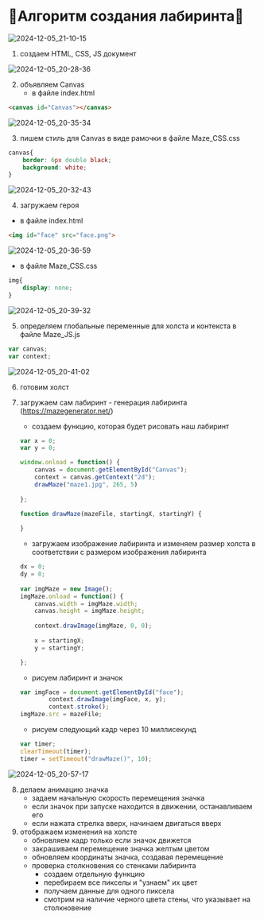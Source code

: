 # 🎨Алгоритм создания лабиринта🎨

![2024-12-05_21-10-15](https://github.com/user-attachments/assets/07764a65-466c-4365-b803-8958f2d73d83)


1. создаем HTML, CSS, JS документ

![2024-12-05_20-28-36](https://github.com/user-attachments/assets/e58db691-642d-4436-b12a-6f6c7efcc2b2)


2. объявляем Canvas
	- в файле index.html

```html
<canvas id="Canvas"></canvas>
```

![2024-12-05_20-35-34](https://github.com/user-attachments/assets/2f5cae01-4961-4756-bf2a-bf2b1218c309)

3. пишем стиль для Canvas в виде рамочки в файле Maze_CSS.css

```css
canvas{  
    border: 6px double black;  
    background: white;  
}
```

![2024-12-05_20-32-43](https://github.com/user-attachments/assets/6817f953-d2a6-4b15-8ef7-5a1b2986a4c2)

4. загружаем героя 

- в файле index.html

```html
<img id="face" src="face.png">
```

![2024-12-05_20-36-59](https://github.com/user-attachments/assets/24ab20a2-4ef5-47e5-b687-4a74e76e1bf4)


- в файле Maze_CSS.css

```css
img{  
    display: none;  
}
```

![2024-12-05_20-39-32](https://github.com/user-attachments/assets/86340ffa-07e1-4f10-a15f-be8c56c5ce9c)


5. определяем глобальные переменные для холста и контекста в файле Maze_JS.js

```JavaScript
var canvas;  
var context;
```

![2024-12-05_20-41-02](https://github.com/user-attachments/assets/efbf5da1-b12a-4950-90e0-307b74816906)

6. готовим холст
7. загружаем сам лабиринт - генерация лабиринта (https://mazegenerator.net/)
	- создаем функцию, которая будет рисовать наш лабиринт
	
	```JavaScript
	var x = 0;  
	var y = 0;  
	
	window.onload = function() {  
	    canvas = document.getElementById("Canvas");  
	    context = canvas.getContext("2d");  
	    drawMaze("maze1.jpg", 265, 5)  
		  
	};  
	  
	function drawMaze(mazeFile, startingX, startingY) {  
	
	}
	```
		
	- загружаем изображение лабиринта и изменяем размер холста в соответствии с размером изображения лабиринта
	
	```JavaScript
    dx = 0;  
    dy = 0;  
	  
    var imgMaze = new Image();  
    imgMaze.onload = function() {  
        canvas.width = imgMaze.width;  
        canvas.height = imgMaze.height;  
		  
        context.drawImage(imgMaze, 0, 0);  
		  
        x = startingX;  
        y = startingY;  
	
    };  
    
	```
	
	- рисуем лабиринт и значок
	
	```JavaScript
	var imgFace = document.getElementById("face");  
	        context.drawImage(imgFace, x, y);  
	        context.stroke();  
	imgMaze.src = mazeFile;  
	```
	
	- рисуем следующий кадр через 10 миллисекунд
	
	```JavaScript
	var timer; 
	clearTimeout(timer);  
	timer = setTimeout("drawMaze()", 10);  
	```

![2024-12-05_20-57-17](https://github.com/user-attachments/assets/0ae5950c-9c50-4ca8-a0df-ad8e26a660a6)


8. делаем анимацию значка
	- задаем начальную скорость перемещения значка
	- если значок при запуске находится в движении, останавливаем его
	- если нажата стрелка вверх, начинаем двигаться вверх
9. отображаем изменения на холсте
	- обновляем кадр только если значок движется
	- закрашиваем перемещение значка желтым цветом
	- обновляем координаты значка, создавая перемещение
	- проверка столкновения со стенками лабиринта
		- создаем отдельную функцию
		- перебираем все пикселы и "узнаем" их цвет
		- получаем данные для одного пиксела
		- смотрим на наличие черного цвета стены, что указывает на столкновение
